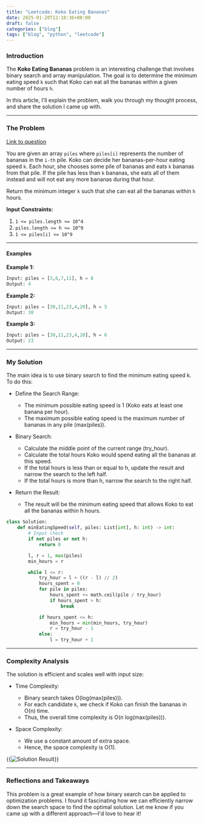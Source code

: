 ```yaml
---
title: "Leetcode: Koko Eating Bananas"
date: 2025-01-20T12:10:36+08:00
draft: false
categories: ["blog"]
tags: ["blog", "python", "leetcode"]
---
```


### Introduction

The **Koko Eating Bananas** problem is an interesting challenge that involves binary search and array manipulation. The goal is to determine the minimum eating speed `k` such that Koko can eat all the bananas within a given number of hours `h`.

In this article, I'll explain the problem, walk you through my thought process, and share the solution I came up with.

---

### The Problem

[Link to question](https://leetcode.com/problems/koko-eating-bananas)

You are given an array `piles` where `piles[i]` represents the number of bananas in the `i-th` pile. Koko can decide her bananas-per-hour eating speed `k`. Each hour, she chooses some pile of bananas and eats `k` bananas from that pile. If the pile has less than `k` bananas, she eats all of them instead and will not eat any more bananas during that hour.

Return the minimum integer `k` such that she can eat all the bananas within `h` hours.

**Input Constraints:**

1. `1 <= piles.length <= 10^4`
2. `piles.length <= h <= 10^9`
3. `1 <= piles[i] <= 10^9`

---

#### Examples

**Example 1:**

```python
Input: piles = [3,6,7,11], h = 8
Output: 4
```

**Example 2:**

```python
Input: piles = [30,11,23,4,20], h = 5
Output: 30
```

**Example 3:**

```python
Input: piles = [30,11,23,4,20], h = 6
Output: 23
```

---

### My Solution

The main idea is to use binary search to find the minimum eating speed k. To do this:

* Define the Search Range:

  * The minimum possible eating speed is 1 (Koko eats at least one banana per hour).
  * The maximum possible eating speed is the maximum number of bananas in any pile (max(piles)).

* Binary Search:

  * Calculate the middle point of the current range (try_hour).
  * Calculate the total hours Koko would spend eating all the bananas at this speed.
  * If the total hours is less than or equal to h, update the result and narrow the search to the left half.
  * If the total hours is more than h, narrow the search to the right half.

* Return the Result:

  * The result will be the minimum eating speed that allows Koko to eat all the bananas within h hours.

```python
class Solution:
    def minEatingSpeed(self, piles: List[int], h: int) -> int:
        # Input check
        if not piles or not h:
            return 0

        l, r = 1, max(piles)
        min_hours = r

        while l <= r:
            try_hour = l + ((r - l) // 2)
            hours_spent = 0
            for pile in piles:
                hours_spent += math.ceil(pile / try_hour)
                if hours_spent > h:
                    break

            if hours_spent <= h:
                min_hours = min(min_hours, try_hour)
                r = try_hour - 1
            else:
                l = try_hour + 1
```

---

### Complexity Analysis

The solution is efficient and scales well with input size:

* Time Complexity:
  * Binary search takes O(log(max(piles))).
  * For each candidate `k`, we check if Koko can finish the bananas in O(n) time.
  * Thus, the overall time complexity is O(n log(max(piles))).

* Space Complexity:
  * We use a constant amount of extra space.
  * Hence, the space complexity is O(1).

{{<image src="https://i.ibb.co/qRQPZN6/leetcode-koko.jpg"  alt="Solution Result" position="center">}}

---

### Reflections and Takeaways

This problem is a great example of how binary search can be applied to optimization problems. I found it fascinating how we can efficiently narrow down the search space to find the optimal solution. Let me know if you came up with a different approach—I'd love to hear it!
